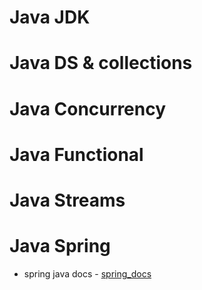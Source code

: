 
# Java JDK


# Java DS & collections


# Java Concurrency


# Java Functional


# Java Streams


# Java Spring

- spring java docs - [spring_docs](https://docs.spring.io/spring/docs/)
